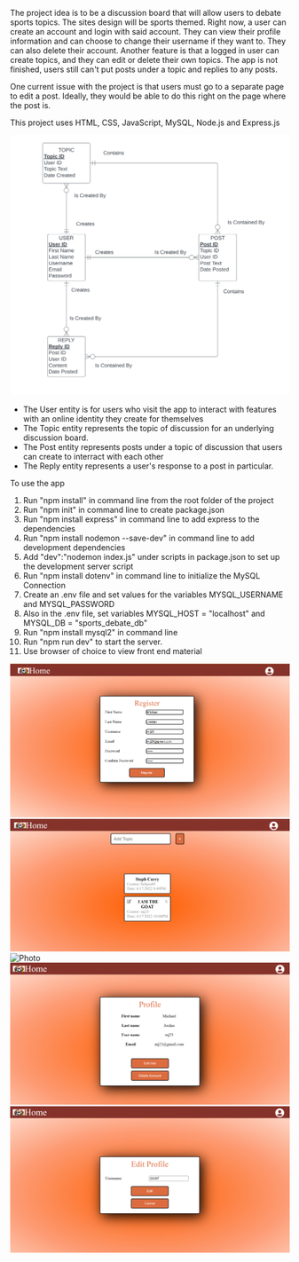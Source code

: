 The project idea is to be a discussion board that will allow users to debate sports topics.
The sites design will be sports themed. Right now, a user can create an account and login with
said account. They can view their profile information and can choose to change their username if
they want to. They can also delete their account. Another feature is that a logged in user can 
create topics, and they can edit or delete their own topics. The app is not finished, users still can't 
put posts under a topic and replies to any posts. 

One current issue with the project is that users must go to a separate page to edit a post. Ideally,
they would be able to do this right on the page where the post is.

This project uses HTML, CSS, JavaScript, MySQL, Node.js and Express.js
 
![Photo](https://github.com/hainest97/sports-debate/blob/main/Screenshots/ERD.png)

* The User entity is for users who visit the app to interact with features with an online identity they create for themselves
* The Topic entity represents the topic of discussion for an underlying discussion board.
* The Post entity represents posts under a topic of discussion that users can create to interract with each other
* The Reply entity represents a user's response to a post in particular.

To use the app
1. Run "npm install" in command line from the root folder of the project
2. Run "npm init" in command line to create package.json
3. Run "npm install express" in command line to add express to the dependencies
4. Run "npm install nodemon --save-dev" in command line to add development dependencies
5. Add "dev":"nodemon index.js" under scripts in package.json to set up the development server script
6. Run "npm install dotenv" in command line to initialize the MySQL Connection
7. Create an .env file and set values for the variables MYSQL_USERNAME and MYSQL_PASSWORD
8. Also in the .env file, set variables MYSQL_HOST = "localhost" and MYSQL_DB = "sports_debate_db"
9. Run "npm install mysql2" in command line
10. Run "npm run dev" to start the server.
11. Use browser of choice to view front end material

![Photo](https://github.com/hainest97/sports-debate/blob/main/Screenshots/Register.png)
![Photo](https://github.com/hainest97/sports-debate/blob/main/Screenshots/View_Topics.png)
![Photo](https://github.com/hainest97/sports-debate/blob/main/Screenshots/Edit_Topics.png)
![Photo](https://github.com/hainest97/sports-debate/blob/main/Screenshots/Profile.png)
![Photo](https://github.com/hainest97/sports-debate/blob/main/Screenshots/Edit_Profile.png)





